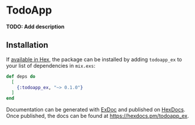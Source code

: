 # TodoApp

**TODO: Add description**

## Installation

If [available in Hex](https://hex.pm/docs/publish), the package can be installed
by adding `todoapp_ex` to your list of dependencies in `mix.exs`:

```elixir
def deps do
  [
    {:todoapp_ex, "~> 0.1.0"}
  ]
end
```

Documentation can be generated with [ExDoc](https://github.com/elixir-lang/ex_doc)
and published on [HexDocs](https://hexdocs.pm). Once published, the docs can
be found at <https://hexdocs.pm/todoapp_ex>.

